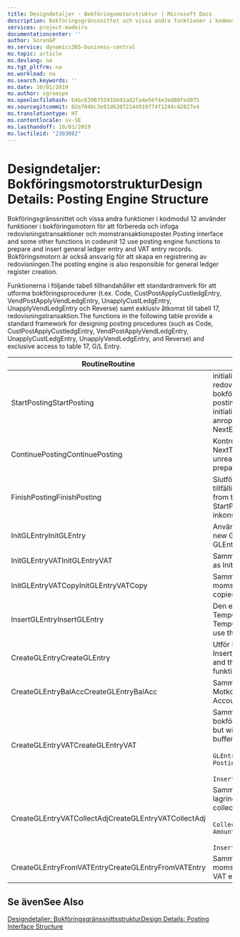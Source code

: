 ```yaml
---
title: Designdetaljer - Bokföringsmotorstruktur | Microsoft Docs
description: Bokföringsgränssnittet och vissa andra funktioner i kodmodul 12 använder funktioner i bokföringsmotorn för att förbereda och infoga redovisningstransaktioner och momstransaktionsposter. Bokföringsmotorn är också ansvarig för att skapa en registrering av redovisningen.
services: project-madeira
documentationcenter: ''
author: SorenGP
ms.service: dynamics365-business-central
ms.topic: article
ms.devlang: na
ms.tgt_pltfrm: na
ms.workload: na
ms.search.keywords: ''
ms.date: 10/01/2019
ms.author: sgroespe
ms.openlocfilehash: b4bc639675591bb91ad2fa4e56f4e3ed88fed975
ms.sourcegitcommit: 02e704bc3e01d62072144919774f1244c42827e4
ms.translationtype: HT
ms.contentlocale: sv-SE
ms.lasthandoff: 10/01/2019
ms.locfileid: "2303082"
---
```

# <a name="design-details-posting-engine-structure"></a><span data-ttu-id="97da2-104">Designdetaljer: Bokföringsmotorstruktur</span><span class="sxs-lookup"><span data-stu-id="97da2-104">Design Details: Posting Engine Structure</span></span>
<span data-ttu-id="97da2-105">Bokföringsgränssnittet och vissa andra funktioner i kodmodul 12 använder funktioner i bokföringsmotorn för att förbereda och infoga redovisningstransaktioner och momstransaktionsposter.</span><span class="sxs-lookup"><span data-stu-id="97da2-105">Posting interface and some other functions in codeunit 12 use posting engine functions to prepare and insert general ledger entry and VAT entry records.</span></span> <span data-ttu-id="97da2-106">Bokföringsmotorn är också ansvarig för att skapa en registrering av redovisningen.</span><span class="sxs-lookup"><span data-stu-id="97da2-106">The posting engine is also responsible for general ledger register creation.</span></span>  
  
 <span data-ttu-id="97da2-107">Funktionerna i följande tabell tillhandahåller ett standardramverk för att utforma bokföringsprocedurer (t.ex. Code, CustPostApplyCustledgEntry, VendPostApplyVendLedgEntry, UnapplyCustLedgEntry, UnapplyVendLedgEntry och Reverse) samt exklusiv åtkomst till tabell 17, redovisningstransaktion.</span><span class="sxs-lookup"><span data-stu-id="97da2-107">The functions in the following table provide a standard framework for designing posting procedures (such as Code, CustPostApplyCustledgEntry, VendPostApplyVendLedgEntry, UnapplyCustLedgEntry, UnapplyVendLedgEntry, and Reverse) and exclusive access to table 17, G/L Entry.</span></span>  
  
|<span data-ttu-id="97da2-108">Routine</span><span class="sxs-lookup"><span data-stu-id="97da2-108">Routine</span></span>|<span data-ttu-id="97da2-109">Description</span><span class="sxs-lookup"><span data-stu-id="97da2-109">Description</span></span>|  
|-------------|---------------------------------------|  
|<span data-ttu-id="97da2-110">StartPosting</span><span class="sxs-lookup"><span data-stu-id="97da2-110">StartPosting</span></span>|<span data-ttu-id="97da2-111">initialiserar bokföringsbufferten TempGLEntryBuf, låser redovisningstransaktions- och momstransaktionstabellerna och initialiserar bokföringsperiod, bokförd redovisningsjournal och valutakurser.</span><span class="sxs-lookup"><span data-stu-id="97da2-111">Initializes posting buffer TempGLEntryBuf, locks G/L Entry and VAT Entry tables, and initializes Accounting Period, G/L Register, and Exchange Rate.</span></span> <span data-ttu-id="97da2-112">Bör bara anropas en gång, sedan är NextEntryNo 0.</span><span class="sxs-lookup"><span data-stu-id="97da2-112">Should be called only once, then NextEntryNo is 0.</span></span>|  
|<span data-ttu-id="97da2-113">ContinuePosting</span><span class="sxs-lookup"><span data-stu-id="97da2-113">ContinuePosting</span></span>|<span data-ttu-id="97da2-114">Kontrollerar och bokför orealiserad moms för föregående transaktion, ökar NextTransactionNo och förbereder bokföringen av nästa rad.</span><span class="sxs-lookup"><span data-stu-id="97da2-114">Checks and posts unrealized VAT for previous transaction increment NextTransactionNo and prepares post of next line.</span></span>|  
|<span data-ttu-id="97da2-115">FinishPosting</span><span class="sxs-lookup"><span data-stu-id="97da2-115">FinishPosting</span></span>|<span data-ttu-id="97da2-116">Slutför bokföringen genom att infoga redovisningstransaktioner från den tillfälliga bufferten i databastabellen.</span><span class="sxs-lookup"><span data-stu-id="97da2-116">Completes posting by inserting G/L entries from temporary buffer into database table.</span></span> <span data-ttu-id="97da2-117">Används alltid tillsammans med StartPosting.</span><span class="sxs-lookup"><span data-stu-id="97da2-117">Always used together with StartPosting.</span></span> <span data-ttu-id="97da2-118">Söker efter inkonsekvenser.</span><span class="sxs-lookup"><span data-stu-id="97da2-118">Checks for inconsistencies.</span></span>|  
|<span data-ttu-id="97da2-119">InitGLEntry</span><span class="sxs-lookup"><span data-stu-id="97da2-119">InitGLEntry</span></span>|<span data-ttu-id="97da2-120">Används för att initialisera en ny redovisningstransaktion för</span><span class="sxs-lookup"><span data-stu-id="97da2-120">Used to initialize new G/L entry for Gen.</span></span> <span data-ttu-id="97da2-121">standardredovisningsjournalrad.</span><span class="sxs-lookup"><span data-stu-id="97da2-121">Jnl Line.</span></span> <span data-ttu-id="97da2-122">Returnerar GLEntry som parameter.</span><span class="sxs-lookup"><span data-stu-id="97da2-122">Returns GLEntry as parameter.</span></span>|  
|<span data-ttu-id="97da2-123">InitGLEntryVAT</span><span class="sxs-lookup"><span data-stu-id="97da2-123">InitGLEntryVAT</span></span>|<span data-ttu-id="97da2-124">Samma som InitGLEntry men tilldelar också Motkonto och SummarizeVAT.</span><span class="sxs-lookup"><span data-stu-id="97da2-124">Same as InitGLEntry, but also assigns Bal. Account No. and SummarizeVAT.</span></span>|  
|<span data-ttu-id="97da2-125">InitGLEntryVATCopy</span><span class="sxs-lookup"><span data-stu-id="97da2-125">InitGLEntryVATCopy</span></span>|<span data-ttu-id="97da2-126">Samma som InitGLEntryVAT men kopierar också bokföringsmalldata från momstransaktionen innan SummarizeVAT.</span><span class="sxs-lookup"><span data-stu-id="97da2-126">Similar to InitGLEntryVAT, but also copies posting groups data from VAT Entry before SummarizeVAT.</span></span>|  
|<span data-ttu-id="97da2-127">InsertGLEntry</span><span class="sxs-lookup"><span data-stu-id="97da2-127">InsertGLEntry</span></span>|<span data-ttu-id="97da2-128">Den enda funktion som infogar redovisningstransaktionen i den globala TempGLEntryBuf-tabellen.</span><span class="sxs-lookup"><span data-stu-id="97da2-128">The only function that inserts G/L entry into global TempGLEntryBuf table.</span></span> <span data-ttu-id="97da2-129">Använd alltid den här funktionen för att infoga.</span><span class="sxs-lookup"><span data-stu-id="97da2-129">Always use this function for insert.</span></span>|  
|<span data-ttu-id="97da2-130">CreateGLEntry</span><span class="sxs-lookup"><span data-stu-id="97da2-130">CreateGLEntry</span></span>|<span data-ttu-id="97da2-131">Utför InitGLEntry, tilldelar alt. valutabelopp och utför sedan InsertGLEntry.</span><span class="sxs-lookup"><span data-stu-id="97da2-131">Performs an InitGLEntry, assigns Additional Currency Amount, and then performs InsertGLEntry.</span></span> <span data-ttu-id="97da2-132">Ersätter flera rader av kod med ett enda funktionsanrop.</span><span class="sxs-lookup"><span data-stu-id="97da2-132">Replaces several lines of code with a single function call.</span></span>|  
|<span data-ttu-id="97da2-133">CreateGLEntryBalAcc</span><span class="sxs-lookup"><span data-stu-id="97da2-133">CreateGLEntryBalAcc</span></span>|<span data-ttu-id="97da2-134">Samma som CreateGLEntry men tilldelar också Motkontotyp och Motkonto.</span><span class="sxs-lookup"><span data-stu-id="97da2-134">Same as CreateGLEntry, but also assigns Bal. Account Type and Bal. Account No.</span></span>|  
|<span data-ttu-id="97da2-135">CreateGLEntryVAT</span><span class="sxs-lookup"><span data-stu-id="97da2-135">CreateGLEntryVAT</span></span>|<span data-ttu-id="97da2-136">Samma som CreateGLEntry men med ytterligare bearbetning för bokföringsmallar och lagring i en tillfällig momsbuffert:</span><span class="sxs-lookup"><span data-stu-id="97da2-136">Same as CreateGLEntry, but with additional processing for posting groups and saving to temporary VAT buffer:</span></span><br /><br /> `GLEntry.CopyPostingGroupsFromDtldCVBuf(DtldCVLedgEntryBuf,GenJnlLine."Gen. Posting Type");`<br /><br /> `InsertVATEntriesFromTemp(DtldCVLedgEntryBuf,GLEntry);`|  
|<span data-ttu-id="97da2-137">CreateGLEntryVATCollectAdj</span><span class="sxs-lookup"><span data-stu-id="97da2-137">CreateGLEntryVATCollectAdj</span></span>|<span data-ttu-id="97da2-138">Samma som CreateGLEntry men med ytterligare insamling av justeringar och lagring i en tillfällig momsbuffert:</span><span class="sxs-lookup"><span data-stu-id="97da2-138">Same as CreateGLEntry, but with additional collection of adjustments and saving to temporary VAT buffer:</span></span><br /><br /> `CollectAdjustment(AdjAmount,GLEntry.Amount,GLEntry."Additional-Currency Amount",OriginalDateSet);`<br /><br /> `InsertVATEntriesFromTemp(DtldCVLedgEntryBuf,GLEntry);`|  
|<span data-ttu-id="97da2-139">CreateGLEntryFromVATEntry</span><span class="sxs-lookup"><span data-stu-id="97da2-139">CreateGLEntryFromVATEntry</span></span>|<span data-ttu-id="97da2-140">Samma som CreateGLEntry men kopierar även bokföringsmallar från momstransaktion.</span><span class="sxs-lookup"><span data-stu-id="97da2-140">Same as CreateGLEntry, but also copies posting groups from VAT entry.</span></span>|  
  
## <a name="see-also"></a><span data-ttu-id="97da2-141">Se även</span><span class="sxs-lookup"><span data-stu-id="97da2-141">See Also</span></span>  
 [<span data-ttu-id="97da2-142">Designdetaljer: Bokföringsgränssnittsstruktur</span><span class="sxs-lookup"><span data-stu-id="97da2-142">Design Details: Posting Interface Structure</span></span>](design-details-posting-interface-structure.md)